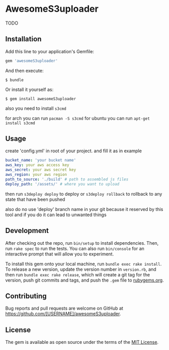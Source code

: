 # AwesomeS3uploader

TODO

## Installation

Add this line to your application's Gemfile:

```ruby
gem 'awesomeS3uploader'
```

And then execute:

    $ bundle

Or install it yourself as:

    $ gem install awesomeS3uploader

also you need to install `s3cmd`

for arch  you can run `pacman -S s3cmd`
for ubuntu you can run `apt-get install s3cmd`


## Usage

create 'config.yml' in root of your project. and fill it as in example
```yaml
bucket_name: 'your bucket name'
aws_key: your aws access key
aws_secret: your aws secret key
aws_region: your aws region
path_to_source: './build' # path to assembled js files
deploy_path: '/assets/' # where you want to upload
```

then run `s3deploy deploy` to deploy or `s3deploy rollback` to rollback to any state that have been pushed

also do no use 'deploy' branch name in your git because it reserved by this tool and if you do it can lead to unwanted things

## Development

After checking out the repo, run `bin/setup` to install dependencies. Then, run `rake spec` to run the tests. You can also run `bin/console` for an interactive prompt that will allow you to experiment.

To install this gem onto your local machine, run `bundle exec rake install`. To release a new version, update the version number in `version.rb`, and then run `bundle exec rake release`, which will create a git tag for the version, push git commits and tags, and push the `.gem` file to [rubygems.org](https://rubygems.org).

## Contributing

Bug reports and pull requests are welcome on GitHub at https://github.com/[USERNAME]/awesomeS3uploader.


## License

The gem is available as open source under the terms of the [MIT License](http://opensource.org/licenses/MIT).
